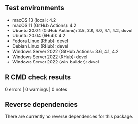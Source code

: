 ## Test environments

* macOS 13 (local): 4.2
* macOS 11 (GitHub Actions): 4.2
* Ubuntu 20.04 (GitHub Actions): 3.5, 3.6, 4.0, 4.1, 4.2, devel
* Ubuntu 20.04 (RHub): 4.2
* Fedora Linux (RHub): devel
* Debian Linux (RHub): devel
* Windows Server 2022 (GitHub Actions): 3.6, 4.1, 4.2
* Windows Server 2022 (RHub): devel
* Windows Server 2022 (win-builder): devel

## R CMD check results

0 errors | 0 warnings | 0 notes

## Reverse dependencies

There are currently no reverse dependencies for this package.
